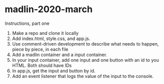 # madlin-2020-march

Instructions, part one
1) Make a repo and clone it locally
1) Add index.html, style.css, and app.js.
1) Use comment-driven development to describe what needs to happen, piece by piece, in each file
1) Add a madlin container and a input container.
1) In your input container, add one input and one button with an id to you HTML. Both should have IDs
1) In app.js, get the input and button by id.
1) Add an event listener that logs the value of the input to the console.